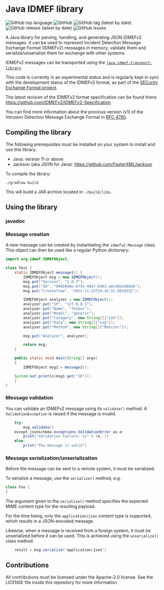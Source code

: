 # Java IDMEF library

![GitHub top language](https://img.shields.io/github/languages/top/teclib-idmef/java-idmef-library) 
![GitHub](https://img.shields.io/github/license/teclib-idmef/java-idmef-library) 
![GitHub tag (latest by date)](https://img.shields.io/github/v/tag/teclib-idmef/java-idmef-library) 
![GitHub release (latest by date)](https://img.shields.io/github/v/release/teclib-idmef/java-idmef-library)
![GitHub issues](https://img.shields.io/github/issues/teclib-idmef/java-idmef-library)

A Java library for parsing, handling, and generating JSON IDMEFv2 messages. It can be used to represent Incident Detection Message Exchange Format (IDMEFv2) messages in memory, validate them and serialize/unserialize them for exchange with other systems.

IDMEFv2 messages can be transported using the [`java-idmef-transport-library`](https://github.com/teclib-idmef/java-idmef-transport-library).

This code is currently in an experimental status and is regularly kept in sync with the development status of the IDMEFv2 format, as part of the [SECurity Exchange Format project](https://www.secef.net/).

The latest revision of the IDMEFv2 format specification can be found there: https://github.com/IDMEFv2/IDMEFv2-Specification

You can find more information about the previous version (v1) of the Intrusion Detection Message Exchange Format in [RFC 4765](https://tools.ietf.org/html/rfc4765).

## Compiling the library

The following prerequisites must be installed on your system to install and use this library:

* Java: version 11 or above
* Jackson (aka JSON for Java): https://github.com/FasterXML/jackson

To compile the library:

``` shell
./gradlew build
``` 

This will build a JAR archive located in `./build/libs`.

## Using the library

### javadoc


### Message creation

A new message can be created by instantiating the `idmefv2.Message` class. This object can then be used like a regular Python dictionary:

``` java
import org.idmef.IDMEFObject;

class Test {
    static IDMEFObject message1() {
        IDMEFObject msg = new IDMEFObject();
        msg.put("Version", "2.0.3");
        msg.put("ID", "09db946e-673e-49af-b4b2-a8cd9da58de6");
        msg.put("CreateTime", "2021-11-22T14:42:51.881033Z");

        IDMEFObject analyzer = new IDMEFObject();
        analyzer.put("IP", "127.0.0.1");
        analyzer.put("Name", "foobar");
        analyzer.put("Model", "generic");
        analyzer.put("Category", new String[]{"LOG"});
        analyzer.put("Data", new String[]{"Log"});
        analyzer.put("Method", new String[]{"Monitor"});

        msg.put("Analyzer", analyzer);

        return msg;
    }

    public static void main(String[] args)
    {
        IDMEFObject msg1 = message1();

	System.out.println(msg1.get("ID"));
    }
}
```

### Message validation

You can validate an IDMEFv2 message using its `validate()` method. A `ValidationException` is raised if the message is invalid.

``` java
    try:
        msg.validate()
    except jsonschema.exceptions.ValidationError as e:
        print("Validation failure: %s" % (e, ))
    else:
        print("The message is valid")
```


### Message serialization/unserialization

Before the message can be sent to a remote system, it must be serialized.

To serialize a message, use the ``serialize()`` method, e.g.

``` java
class Foo {
}
```

The argument given to the ``serialize()`` method specifies the expected MIME content type for the resulting payload.

For the time being, only the ``application/json`` content type is supported, which results in a JSON-encoded message.

Likewise, when a message is received from a foreign system, it must be unserialized before it can be used. This is achieved using the ``unserialize()`` class method.

``` java
    result = msg.serialize('application/json')
```

## Contributions

All contributions must be licensed under the Apache-2.0 license. See the LICENSE file inside this repository for more information.

